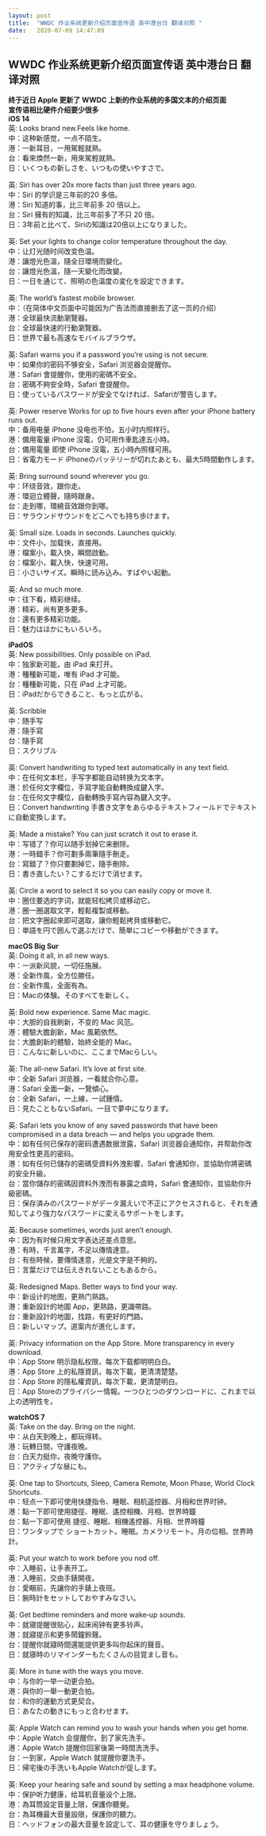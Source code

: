 ```yaml
---
layout: post
title:  "WWDC 作业系统更新介绍页面宣传语 英中港台日 翻译对照 "
date:   2020-07-09 14:47:09
---
```

## WWDC 作业系统更新介绍页面宣传语 英中港台日 翻译对照  

**终于近日 Apple 更新了 WWDC 上新的作业系统的多国文本的介绍页面**  
**宣传语相比硬件介绍要少很多**  
**iOS 14**  
英: Looks brand new.Feels like home.   
中：这种新感觉，一点不陌生。  
港：一新耳目，一用駕輕就熟。  
台：看來煥然一新，用來駕輕就熟。  
日：いくつもの新しさを、いつもの使いやすさで。  

英: Siri has over 20x more facts than just three years ago.  
中：Siri 的学识是三年前的20 多倍。  
港：Siri 知道的事，比三年前多 20 倍以上。  
台：Siri 擁有的知識，比三年前多了不只 20 倍。  
日：3年前と比べて、Siriの知識は20倍以上になりました。  

英: Set your lights to change color temperature throughout the day.  
中：让灯光随时间改变色温。  
港：讓燈光色溫，隨全日環境而變化。  
台：讓燈光色溫，隨一天變化而改變。  
日：一日を通じて、照明の色温度の変化を設定できます。  

英: The world’s fastest mobile browser.  
中：（在简体中文页面中可能因为广告法而直接删去了这一页的介绍）  
港：全球最快流動瀏覽器。  
台：全球最快速的行動瀏覽器。  
日：世界で最も高速なモバイルブラウザ。  

英: Safari warns you if a password you’re using is not secure.  
中：如果你的密码不够安全，Safari 浏览器会提醒你。  
港：Safari 會提醒你，使用的密碼不安全。  
台：密碼不夠安全時，Safari 會提醒你。  
日：使っているパスワードが安全でなければ、Safariが警告します。  

英: Power reserve  Works for up to five hours even after your iPhone battery runs out.  
中：备用电量  iPhone 没电也不怕，五小时内照样行。  
港：備用電量  iPhone 沒電，仍可用作車匙達五小時。  
台：備用電量  即使 iPhone 沒電，五小時內照樣可用。  
日：省電力モード  iPhoneのバッテリーが切れたあとも、最大5時間動作します。  

英: Bring surround sound wherever you go.  
中：环绕音效，跟你走。  
港：環迴立體聲，隨時跟身。  
台：走到哪，環繞音效跟你到哪。  
日：サラウンドサウンドをどこへでも持ち歩けます。  

英: Small size. Loads in seconds. Launches quickly.  
中：文件小，加载快，直接用。  
港：檔案小，載入快，瞬間啟動。  
台：檔案小，載入快，快速可用。  
日：小さいサイズ。瞬時に読み込み。すばやい起動。  

英: And so much more.  
中：往下看，精彩继续。  
港：精彩，尚有更多更多。  
台：還有更多精彩功能。  
日：魅力はほかにもいろいろ。  

**iPadOS**  
英: New possibilities. Only possible on iPad.  
中：独家新可能，由 iPad 来打开。  
港：種種新可能，唯有 iPad 才可能。  
台：種種新可能，只在 iPad 上才可能。  
日：iPadだからできること、もっと広がる。  

英: Scribble  
中：随手写  
港：隨手寫  
台：隨手寫  
日：スクリブル  

英: Convert handwriting to typed text automatically in any text field.  
中：在任何文本栏，手写字都能自动转换为文本字。  
港：於任何文字欄位，手寫字能自動轉換成鍵入字。   
台：在任何文字欄位，自動轉換手寫內容為鍵入文字。  
日：Convert handwriting 手書き文字をあらゆるテキストフィールドでテキストに自動変換します。  

英: Made a mistake? You can just scratch it out to erase it.  
中：写错了？你可以随手划掉它来删除。  
港：一時錯手？你可劃多兩筆隨手刪走。  
台：寫錯了？你只要劃掉它，隨手刪除。  
日：書き直したい？こするだけで消せます。  

英: Circle a word to select it so you can easily copy or move it.  
中：圈住要选的字词，就能轻松拷贝或移动它。  
港：圈一圈選取文字，輕鬆複製或移動。  
台：把文字圈起來即可選取，讓你輕鬆拷貝或移動它。  
日：単語を円で囲んで選ぶだけで、簡単にコピーや移動ができます。  

**macOS Big Sur**  
英: Doing it all, in all new ways.  
中：一派新风貌，一切任施展。  
港：全新作風，全方位勝任。  
台：全新作風，全面有為。  
日：Macの体験。そのすべてを新しく。  

英: Bold new experience. Same Mac magic.  
中：大胆的自我刷新，不变的 Mac 风范。  
港：體驗大膽創新，Mac 風範依然。  
台：大膽創新的體驗，始終全能的 Mac。  
日：こんなに新しいのに、ここまでMacらしい。  

英: The all-new Safari. It’s love at first site.  
中：全新 Safari 浏览器，一看就合你心意。  
港：Safari 全面一新，一覽傾心。  
台：全新 Safari，一上線，一試鍾情。  
日：見たこともないSafari。一目で夢中になります。  

英: Safari lets you know of any saved passwords that have been compromised in a data breach — and helps you upgrade them.  
中：如有任何已保存的密码遭遇数据泄露，Safari 浏览器会通知你，并帮助你改用安全性更高的密码。  
港：如有任何已儲存的密碼受資料外洩影響，Safari 會通知你，並協助你將密碼的安全升級。  
台：當你儲存的密碼因資料外洩而有暴露之虞時，Safari 會通知你，並協助你升級密碼。  
日：保存済みのパスワードがデータ漏えいで不正にアクセスされると、それを通知してより強力なパスワードに変えるサポートをします。  

英: Because sometimes, words just aren’t enough.  
中：因为有时候只用文字表达还差点意思。  
港：有時，千言萬字，不足以傳情達意。  
台：有些時候，要傳情達意，光是文字是不夠的。  
日：言葉だけでは伝えきれないこともあるから。 

英: Redesigned Maps. Better ways to find your way.  
中：新设计的地图，更熟门熟路。  
港：重新設計的地圖 App，更熟路，更識帶路。  
台：重新設計的地圖，找路，有更好的門路。  
日：新しいマップ。道案内が進化します。 

英: Privacy information on the App Store. More transparency in every download.  
中：App Store 明示隐私权限，每次下载都明明白白。  
港：App Store 上的私隱資訊，每次下載，更清清楚楚。  
台：App Store 的隱私權資訊，每次下載，更清楚明白。  
日：App Storeのプライバシー情報。一つひとつのダウンロードに、これまで以上の透明性を。 

**watchOS 7**  
英: Take on the day. Bring on the night.  
中：从白天到晚上，都玩得转。  
港：玩轉日間，守護夜晚。  
台：白天力挺你，夜晚守護你。  
日：アクティブな昼にも。 

英: One tap to  Shortcuts, Sleep, Camera Remote, Moon Phase, World Clock
Shortcuts.  
中：轻点一下即可使用快捷指令、睡眠、相机遥控器、月相和世界时钟。  
港：點一下即可使用捷徑、睡眠、遙控相機、月相、世界時鐘  
台：點一下即可使用 捷徑、睡眠、相機遙控器、月相、世界時鐘  
日：ワンタップで  ショートカット。睡眠。カメラリモート。月の位相。世界時計。 

英: Put your watch to work before you nod off.  
中：入睡前，让手表开工。  
港：入睡前，交由手錶開夜。  
台：愛睏前，先讓你的手錶上夜班。  
日：腕時計をセットしておやすみなさい。 

英: Get bedtime reminders and more wake‑up sounds.   
中：就寝提醒很贴心，起床闹钟有更多铃声。  
港：就寢提示和更多鬧鐘鈴聲。   
台：提醒你就寢時間還能提供更多叫你起床的聲音。  
日：就寝時のリマインダーもたくさんの目覚まし音も。 

英: More in tune with the ways you move.  
中：与你的一举一动更合拍。  
港：與你的一舉一動更合拍。  
台：和你的運動方式更契合。  
日：あなたの動きにもっと合わせます。 

英: Apple Watch can remind you to wash your hands when you get home.  
中：Apple Watch 会提醒你，到了家先洗手。  
港：Apple Watch 提醒你回家後第一時間洗洗手。  
台：一到家，Apple Watch 就提醒你要洗手。  
日：帰宅後の手洗いもApple Watchが促します。   

英: Keep your hearing safe and sound by setting a max headphone volume.  
中：保护听力健康，给耳机音量设个上限。  
港：為耳筒設定音量上限，保護你聽覺。  
台：為耳機最大音量設限，保護你的聽力。  
日：ヘッドフォンの最大音量を設定して、耳の健康を守りましょう。
